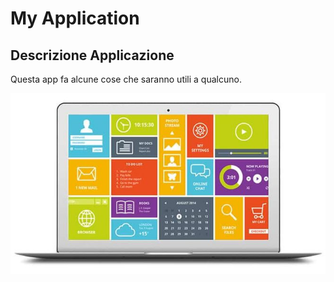 # My Application

## Descrizione Applicazione 

Questa app fa alcune cose che saranno utili a qualcuno.

<div class="text-center">
<img src="assets/description1.jpg" class="rounded mx-auto d-block">
</div>
